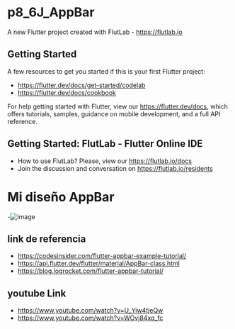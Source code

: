 # p8_6J_AppBar

A new Flutter project created with FlutLab - https://flutlab.io

## Getting Started

A few resources to get you started if this is your first Flutter project:

- https://flutter.dev/docs/get-started/codelab
- https://flutter.dev/docs/cookbook

For help getting started with Flutter, view our
https://flutter.dev/docs, which offers tutorials,
samples, guidance on mobile development, and a full API reference.

## Getting Started: FlutLab - Flutter Online IDE

- How to use FlutLab? Please, view our https://flutlab.io/docs
- Join the discussion and conversation on https://flutlab.io/residents

# Mi diseño AppBar
-![image](https://github.com/aecortega/my_appbar_6J/assets/143548446/0d8c8af1-06dc-42b5-8e7a-4d1e0b06226d)

## link de referencia
- https://codesinsider.com/flutter-appbar-example-tutorial/
- https://api.flutter.dev/flutter/material/AppBar-class.html
- https://blog.logrocket.com/flutter-appbar-tutorial/
## youtube Link
- https://www.youtube.com/watch?v=U_Yiw4tjeQw
- https://www.youtube.com/watch?v=WOvj84xq_fc
